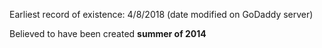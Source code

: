 Earliest record of existence: 4/8/2018 (date modified on GoDaddy server)

Believed to have been created **summer of 2014**
